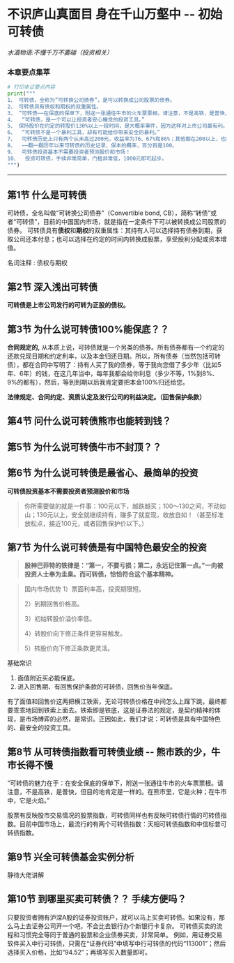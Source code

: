 # 不识庐山真面目 身在千山万壑中 -- 初始可转债
*水湄物语:不懂千万不要碰（投资相关）*

### 本章要点集萃

```python
# 打印本证要点内容
print("""
1、 可转债，全称为“可转换公司债券”，是可以转换成公司股票的债券。
2、 可转债具有债权和期权的双重属性。
3、 “可转债⋯⋯在保底的保单下，附送一张通往牛市的火车票票根。请注意，不是高铁，是普快，但终点一致。在熊市里，它是火种；在牛市中，它是火焰。”
4、  “可转债，是一个可以让投资者安心睡觉的投资工具。”
5、 保持股价在约定的转股价130%以上一段时间，是大概率事件，因为这样对上市公司最有利。换言之，持有可转债获得30%以上的收益，可能性极大。
6、  “可转债不是一个暴利工具，却有可能给你带来安全的暴利。”
7、  可转债历史上只有两个从未高过200元，收益率为76、67%和86%；其他都在200以上，也就是翻番了；在250元以上的，占到一半。
8、  ⋯⋯翻一翻历年以来可转债的历史记录，保本的概率，百分百是100。
9、  可转债投资基本不需要投资者预测股价和市场！
10、  投资可转债，手续非常简单，门槛非常低，1000元即可起步。
""")
```
___ 
## 第1节 什么是可转债


可转债，全名叫做“可转换公司债券”（Convertible bond, CB），简称“转债”或者“可转债”，目前的中国国内市场，就是指在一定条件下可以被转换成公司股票的债券。
可转债具有**债权**和**期权**的双重属性：其持有人可以选择持有债券到期，获取公司还本付息；也可以选择在约定的时间内转换成股票，享受股利分配或资本增值。

名词注释 : 债权与期权

## 第2节 深入浅出可转债 

**可转债是上市公司发行的可转为正股的债权。**

## 第3节 为什么说可转债100%能保底？？

**合同规定的,** 从本质上说，可转债就是一个另类的债券。所有债券都有一个约定的还款兑现日期和约定利率，以及本金归还日期。所以，所有债券（当然包括可转债），都在合同中写明了：持有人买了我的债券，等于我向您借了多少年（比如5年、6年）的钱，在这几年当中，每年我都会给你利息（多少不等，1%到8%、9%的都有），然后，等到到期以后我肯定要把本金100%归还给您。

**法律规定、合同约定、资质认定及发行公司的利益决定。（回售保护条款）**

## 第4节 问什么说可转债熊市也能转到钱？

## 第5节 为什么说可转债牛市不封顶？？

## 第6节 为什么说可转债是最省心、最简单的投资

**可转债投资基本不需要投资者预测股价和市场**

> 你所需要做的就是一件事：100元以下，越跌越买；100～130之间，不动如山；130元以上，安全就继续持有，赚多了就变现，收放自如！（甚至标准放松点，接近100元，或者回售保护价以下。）

## 第7节 为什么说可转债是有中国特色最安全的投资

> **股神巴菲特的铁律是：“第一，不要亏损；第二，永远记住第一点。”一向被投资人士奉为圭臬。而可转债，恰恰符合这个基本精神。**

> 国内市场优势
> 1）票面利率高，投资期限短。
> 
> 2）到期回售价格高。
> 
> 3）初始转股价溢价率低。
> 
> 4）转股价向下修正条件更容易触发。
> 
> 5）转股价向下修正条款更灵活。

基础常识

1. 面值附近买必能保底。
2. 进入回售期、有回售保护条款的可转债，回售价当年保底。
   
有了面值和回售价这两把横江铁索，无论可转债价格在中间怎么上蹿下跳，最终都要乖乖地回到铁索上面去。铁索即是铁底，这是证券法的规定，是契约精神的体现，是市场博弈的必然，是常识。正因如此，我们才说：可转债是具有中国特色的、最安全的投资工具。


## 第8节 从可转债指数看可转债业绩 -- 熊市跌的少，牛市长得不慢
“可转债的魅力在于：在安全保底的保单下，附送一张通往牛市的火车票票根。请注意，不是高铁，是普快，但目的地肯定是一样的。在熊市里，它是火种；在牛市中，它是火焰。”

股票有反映股市交易情况的股票指数，可转债同样也有反映可转债行情的可转债指数。目前中国市场上，最流行的有两个可转债指数：天相可转债指数和中信标普可转债指数。

## 第9节 兴全可转债基金实例分析

静待大佬讲解


## 第10节  到哪里买卖可转债？？ 手续方便吗？

只要投资者拥有沪深A股的证券投资账户，就可以马上买卖可转债。如果没有，那么马上去证券公司开一个吧，不会比去银行办个新银行卡复杂。
可转债买卖的流程和习惯完全等同于普通的股票和企业债券买卖，非常简单。
例如，用证券交易软件买入中行可转债，只需在“证券代码”中填写中行可转债的代码“113001”；然后选择买入价格，比如“94.52”；再填写买入数量即可。
